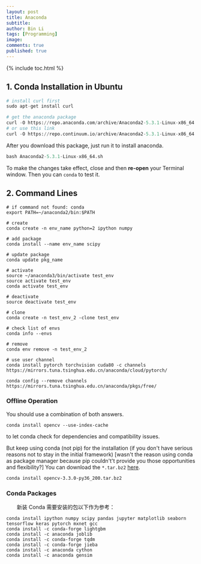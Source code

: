 ```yaml
---
layout: post
title: Anaconda
subtitle:
author: Bin Li
tags: [Programming]
image: 
comments: true
published: true
---
```


{% include toc.html %}


## 1. Conda Installation in Ubuntu
```python
# install curl first
sudo apt-get install curl

# get the anaconda package
curl -O https://repo.anaconda.com/archive/Anaconda2-5.3.1-Linux-x86_64.sh
# or use this link
curl -O https://repo.continuum.io/archive/Anaconda2-5.3.1-Linux-x86_64.sh
```

After you download this package, just run it to install anaconda.

```python
bash Anaconda2-5.3.1-Linux-x86_64.sh
```

To make the changes take effect, close and then **re-open** your Terminal window. Then you can `conda` to test it.

## 2. Command Lines

```
# if command not found: conda
export PATH=~/anaconda2/bin:$PATH

# create
conda create -n env_name python=2 ipython numpy

# add package
conda install --name env_name scipy

# update package
conda update pkg_name

# activate
source ~/anaconda3/bin/activate test_env
source activate test_env
conda activate test_env

# deactivate
source deactivate test_env

# clone
conda create -n test_env_2 -clone test_env

# check list of envs
conda info --envs

# remove
conda env remove -n test_env_2

# use user channel
conda install pytorch torchvision cuda80 -c channels https://mirrors.tuna.tsinghua.edu.cn/anaconda/cloud/pytorch/

conda config --remove channels https://mirrors.tuna.tsinghua.edu.cn/anaconda/pkgs/free/
```

### Offline Operation
You should use a combination of both answers.

```shell
conda install opencv --use-index-cache
```

to let conda check for dependencies and compatibility issues.

But keep using conda (not pip) for the installation (if you don't have serious reasons not to stay in the initial framework) [wasn't the reason using conda as package manager because pip couldn't't provide you those opportunities and flexibility?] You can download the `*.tar.bz2` [here](https://anaconda.org/anaconda/repo).

```
conda install opencv-3.3.0-py36_200.tar.bz2
```

### Conda Packages
　　新装 Conda 需要安装的包以下作为参考：

```shell
conda install ipython numpy scipy pandas jupyter matplotlib seaborn tensorflow keras pytorch mxnet gcc
conda install -c conda-forge lightgbm
conda install -c anaconda joblib
conda install -c conda-forge tqdm
conda install -c conda-forge jieba
conda install -c anaconda cython
conda install -c anaconda gensim
```


